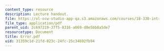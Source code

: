 ```yaml
---
content_type: resource
description: Lecture handout.
file: https://ol-ocw-studio-app-qa.s3.amazonaws.com/courses/18-330-introduction-to-numerical-analysis-spring-2004/31359c1d21fd023c24fc25c34692fb94_Error.pdf
file_type: application/pdf
parent_uid: 2c697219-37f5-8316-a069-d0e5bb8a5de7
resourcetype: Document
title: Error.pdf
uid: 31359c1d-21fd-023c-24fc-25c34692fb94
---
```

